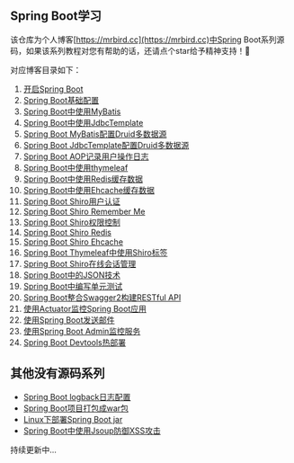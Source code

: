## Spring Boot学习
该仓库为个人博客[https://mrbird.cc](https://mrbird.cc)中Spring Boot系列源码，如果该系列教程对您有帮助的话，还请点个star给予精神支持！🐤

对应博客目录如下：

1. [开启Spring Boot](https://mrbird.cc/%E5%BC%80%E5%90%AFSpring-Boot.html)
2. [Spring Boot基础配置](https://mrbird.cc/Spring-Boot%20basic%20config.html)
3. [Spring Boot中使用MyBatis](https://mrbird.cc/Spring-Boot%20Mybatis.html)
4. [Spring Boot中使用JdbcTemplate](https://mrbird.cc/Spring-Boot%20JdbcTemplate.html)
5. [Spring Boot MyBatis配置Druid多数据源](https://mrbird.cc/Spring-Boot-MyBatis%20Druid.html)
6. [Spring Boot JdbcTemplate配置Druid多数据源](https://mrbird.cc/Spring-Boot-JdbcTemplate%20Druid.html)
7. [Spring Boot AOP记录用户操作日志](https://mrbird.cc/Spring-Boot-AOP%20log.html)
8. [Spring Boot中使用thymeleaf](https://mrbird.cc/Spring-Boot%E4%BD%BF%E7%94%A8thymeleaf.html)
9. [Spring Boot中使用Redis缓存数据](https://mrbird.cc/Spring-Boot%20cache.html)
10. [Spring Boot中使用Ehcache缓存数据](https://mrbird.cc/Spring-Boot%20cache.html)
11. [Spring Boot Shiro用户认证](https://mrbird.cc/Spring-Boot-shiro%20Authentication.html)
12. [Spring Boot Shiro Remember Me](https://mrbird.cc/Spring-Boot-Shiro%20Remember-Me.html)
13. [Spring Boot Shiro权限控制](https://mrbird.cc/Spring-Boot-Shiro%20Authorization.html)
14. [Spring Boot Shiro Redis](https://mrbird.cc/Spring-Boot-Shiro%20cache.html)
15. [Spring Boot Shiro Ehcache](https://mrbird.cc/Spring-Boot-Shiro%20cache.html)
16. [Spring Boot Thymeleaf中使用Shiro标签](https://mrbird.cc/Spring-Boot-Themeleaf%20Shiro%20tag.html)
17. [Spring Boot Shiro在线会话管理](https://mrbird.cc/Spring-Boot-Shiro%20session.html)
18. [Spring Boot中的JSON技术](https://mrbird.cc/Spring-Boot%20JSON.html)
19. [Spring Boot中编写单元测试](https://mrbird.cc/Spring-Boot%20TESTing.html)
20. [Spring Boot整合Swagger2构建RESTful API](https://mrbird.cc/Spring-Boot-Swagger2-RESTful-API.html)
21. [使用Actuator监控Spring Boot应用](https://mrbird.cc/Acutator-Spring-Boot.html)
22. [使用Spring Boot发送邮件](https://mrbird.cc/Spring-Boot-Email.html)
22. [使用Spring Boot Admin监控服务](https://mrbird.cc/Spring-Boot-Admin.html)
23. [Spring Boot Devtools热部署](https://mrbird.cc/Spring-Boot-Devtools.html)

## 其他没有源码系列
- [Spring Boot logback日志配置](https://mrbird.cc/Spring-Boot-logback.html)
- [Spring Boot项目打包成war包](https://mrbird.cc/Spring-Boot%20war.html)
- [Linux下部署Spring Boot jar](https://mrbird.cc/Linux%20Spring-Boot-jar.html)
- [Spring Boot中使用Jsoup防御XSS攻击](https://mrbird.cc/Jsoup%20XSS.html)

持续更新中...
